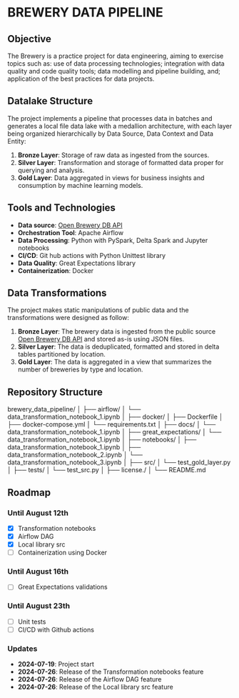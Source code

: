 # BREWERY DATA PIPELINE

## Objective

The Brewery is a practice project for data engineering, aiming to exercise topics such as: use of data processing technologies; integration with data quality and code quality tools; data modelling and pipeline building, and; application of the best practices for data projects.

## Datalake Structure

The project implements a pipeline that processes data in batches and generates a local file data lake with a medallion architecture, with each layer being organized hierarchically by Data Source, Data Context and Data Entity:

1. **Bronze Layer**: Storage of raw data as ingested from the sources.
2. **Silver Layer**: Transformation and storage of formatted data proper for querying and analysis.
3. **Gold Layer**: Data aggregated in views for business insights and consumption by machine learning models.

## Tools and Technologies

- **Data source**: [Open Brewery DB API](https://api.openbrewerydb.org/breweries)
- **Orchestration Tool**: Apache Airflow
- **Data Processing**: Python with PySpark, Delta Spark and Jupyter notebooks
- **CI/CD**: Git hub actions with Python Unittest library
- **Data Quality**: Great Expectations library
- **Containerization**: Docker

## Data Transformations

The project makes static manipulations of public data and the transformations were designed as follow:

1. **Bronze Layer**: The brewery data is ingested from the public source [Open Brewery DB API](https://api.openbrewerydb.org/breweries) and stored as-is using JSON files.
2. **Silver Layer**: The data is deduplicated, formatted and stored in delta tables partitioned by location.
3. **Gold Layer**: The data is aggregated in a view that summarizes the number of breweries by type and location.

## Repository Structure

brewery_data_pipeline/
│
├── airflow/
│   └── data_transformation_notebook_1.ipynb
│
├── docker/
│   ├── Dockerfile
│   ├── docker-compose.yml
│   └── requirements.txt
│
├── docs/
│   └── data_transformation_notebook_1.ipynb
│
├── great_expectations/
│   └── data_transformation_notebook_1.ipynb
│
├── notebooks/
│   ├── data_transformation_notebook_1.ipynb
│   ├── data_transformation_notebook_2.ipynb
│   └── data_transformation_notebook_3.ipynb
│
├── src/
│   └── test_gold_layer.py
│
├── tests/
│   └── test_src.py
│
├── license./
│
└── README.md

## Roadmap

### Until August 12th
- [x] Transformation notebooks
- [x] Airflow DAG
- [x] Local library src
- [ ] Containerization using Docker

### Until August 16th
- [ ] Great Expectations validations

### Until August 23th
- [ ] Unit tests
- [ ] CI/CD with Github actions

### Updates
- **2024-07-19**: Project start
- **2024-07-26**: Release of the Transformation notebooks feature
- **2024-07-26**: Release of the Airflow DAG feature
- **2024-07-26**: Release of the Local library src feature